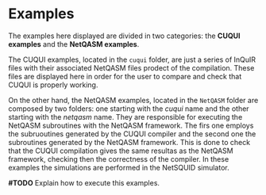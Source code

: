# Examples
The examples here displayed are divided in two categories: the **CUQUI examples** and the **NetQASM examples**. 

The CUQUI examples, located in the `cuqui` folder, are just a series of InQuIR files with their associated NetQASM files prodect of the compilation. These files are displayed here in order for the user to compare and check that CUQUI is properly working.

On the other hand, the NetQASM examples, located in the `NetQASM` folder are composed by two folders: one starting with the *cuqui* name and the other starting with the *netqasm* name. They are responsible for executing the NetQASM subroutines with the NetQASM framework. The firs one employs the subruoutines generated by the CUQUI compiler and the second one the subroutines generated by the NetQASM framework. This is done to check that the CUQUI compilation gives the same resultas as the NetQASM framework, checking then the correctness of the compiler. In these examples  the simulations are performed in the NetSQUID simulator.

**\#TODO** Explain how to execute this examples.